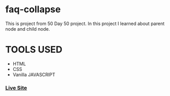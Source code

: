 # faq-collapse
This is project from 50 Day 50 project. In this project I learned about parent node and child node.


# TOOLS USED
 - HTML
 - CSS
 - Vanilla JAVASCRIPT

### [Live Site](https://ankitmrmishra.github.io/faq-collapse)
